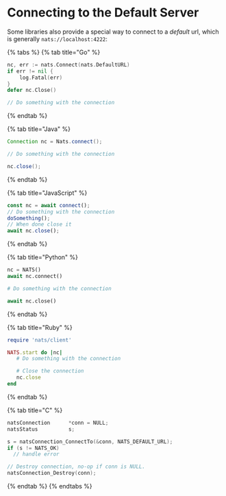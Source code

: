 # Connecting to the Default Server

Some libraries also provide a special way to connect to a _default_ url, which is generally `nats://localhost:4222`:

{% tabs %}
{% tab title="Go" %}
```go
nc, err := nats.Connect(nats.DefaultURL)
if err != nil {
    log.Fatal(err)
}
defer nc.Close()

// Do something with the connection
```
{% endtab %}

{% tab title="Java" %}
```java
Connection nc = Nats.connect();

// Do something with the connection

nc.close();
```
{% endtab %}

{% tab title="JavaScript" %}
```javascript
const nc = await connect();
// Do something with the connection
doSomething();
// When done close it
await nc.close();
```
{% endtab %}

{% tab title="Python" %}
```python
nc = NATS()
await nc.connect()

# Do something with the connection

await nc.close()
```
{% endtab %}

{% tab title="Ruby" %}
```ruby
require 'nats/client'

NATS.start do |nc|
   # Do something with the connection

   # Close the connection
   nc.close
end
```
{% endtab %}

{% tab title="C" %}
```c
natsConnection      *conn = NULL;
natsStatus          s;

s = natsConnection_ConnectTo(&conn, NATS_DEFAULT_URL);
if (s != NATS_OK)
  // handle error

// Destroy connection, no-op if conn is NULL.
natsConnection_Destroy(conn);
```
{% endtab %}
{% endtabs %}
